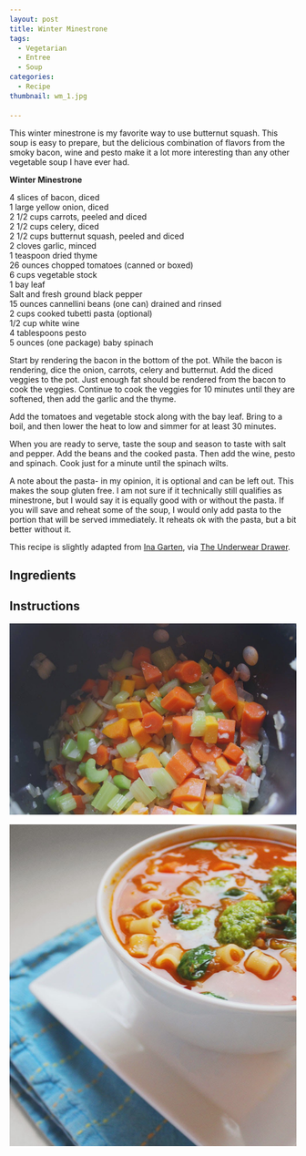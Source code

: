 ```yaml
---
layout: post
title: Winter Minestrone
tags:
  - Vegetarian
  - Entree
  - Soup
categories:
  - Recipe
thumbnail: wm_1.jpg

---
```


This winter minestrone is my favorite way to use butternut squash. This soup is easy to prepare, but the delicious combination of flavors from the smoky bacon, wine and pesto make it a lot more interesting than any other vegetable soup I have ever had.  
  
**Winter Minestrone**  
  
4 slices of bacon, diced  
1 large yellow onion, diced  
2 1/2 cups carrots, peeled and diced  
2 1/2 cups celery, diced  
2 1/2 cups butternut squash, peeled and diced  
2 cloves garlic, minced  
1 teaspoon dried thyme  
26 ounces chopped tomatoes (canned or boxed)  
6 cups vegetable stock  
1 bay leaf  
Salt and fresh ground black pepper  
15 ounces cannellini beans (one can) drained and rinsed  
2 cups cooked tubetti pasta (optional)  
1/2 cup white wine  
4 tablespoons pesto  
5 ounces (one package) baby spinach  
  
Start by rendering the bacon in the bottom of the pot. While the bacon is rendering, dice the onion, carrots, celery and butternut. Add the diced veggies to the pot. Just enough fat should be rendered from the bacon to cook the veggies. Continue to cook the veggies for 10 minutes until they are softened, then add the garlic and the thyme.  
  
Add the tomatoes and vegetable stock along with the bay leaf. Bring to a boil, and then lower the heat to low and simmer for at least 30 minutes.  
  
When you are ready to serve, taste the soup and season to taste with salt and pepper. Add the beans and the cooked pasta. Then add the wine, pesto and spinach. Cook just for a minute until the spinach wilts.  
  
A note about the pasta- in my opinion, it is optional and can be left out. This makes the soup gluten free. I am not sure if it technically still qualifies as minestrone, but I would say it is equally good with or without the pasta. If you will save and reheat some of the soup, I would only add pasta to the portion that will be served immediately. It reheats ok with the pasta, but a bit better without it.  
  

  

  
This recipe is slightly adapted from [Ina Garten](http://www.wnyc.org/story/244440-ina-gartens-winter-minestrone-garlic-bruschetta/), via [The Underwear Drawer](http://theunderweardrawer.blogspot.com/2013/10/alimentary-my-dear-watson.html).

## Ingredients



## Instructions







![Image of Winter Minestrone.](/upload/wm_4.jpg)

![Image of Winter Minestrone.](/upload/wm_5.jpg)